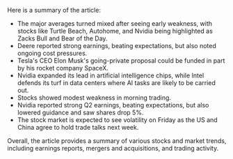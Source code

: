 Here is a summary of the article:

* The major averages turned mixed after seeing early weakness, with stocks like Turtle Beach, Autohome, and Nvidia being highlighted as Zacks Bull and Bear of the Day.
* Deere reported strong earnings, beating expectations, but also noted ongoing cost pressures.
* Tesla's CEO Elon Musk's going-private proposal could be funded in part by his rocket company SpaceX.
* Nvidia expanded its lead in artificial intelligence chips, while Intel defends its turf in data centers where AI tasks are likely to be carried out.
* Stocks showed modest weakness in morning trading.
* Nvidia reported strong Q2 earnings, beating expectations, but also lowered guidance and saw shares drop 5%.
* The stock market is expected to see volatility on Friday as the US and China agree to hold trade talks next week.

Overall, the article provides a summary of various stocks and market trends, including earnings reports, mergers and acquisitions, and trading activity.